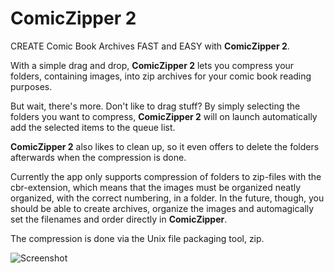 ComicZipper 2
=============
CREATE Comic Book Archives FAST and EASY with **ComicZipper 2**.

With a simple drag and drop, **ComicZipper 2** lets you compress your folders, containing images, into zip archives for your comic book reading purposes.

But wait, there's more. Don't like to drag stuff? By simply selecting the folders you want to compress, **ComicZipper 2** will on launch automatically add the selected items to the queue list.

**ComicZipper 2** also likes to clean up, so it even offers to delete the folders afterwards when the compression is done.

Currently the app only supports compression of folders to zip-files with the cbr-extension, which means that the images must be organized neatly organized, with the correct numbering, in a folder. In the future, though, you should be able to create archives, organize the images and automagically set the filenames and order directly in **ComicZipper**.

The compression is done via the Unix file packaging tool, zip.

![Screenshot](https://github.com/pkrll/ComicZipper-2/blob/master/Screenshot.png)
